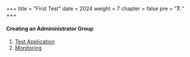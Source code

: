 +++
title = "First Test"
date = 2024
weight = 7
chapter = false
pre = "<b>7. </b>"
+++

#### Creating an Admininistrator Group

1. [Test Application](1-test-app)
2. [Monitoring](2-monitoring)